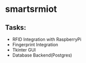 # smartsrmiot

## Tasks:

* RFID Integration with RaspberryPi
* Fingerprint Integration
* Tkinter GUI
* Database Backend(Postgres)

